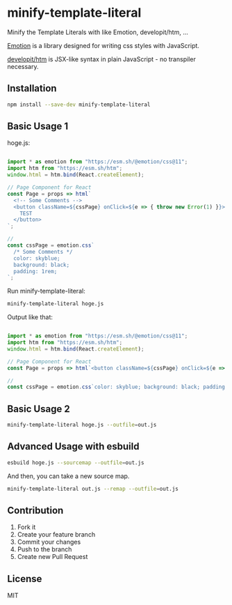 # minify-template-literal

Minify the Template Literals with like Emotion, developit/htm, ...

[Emotion](https://emotion.sh/docs/introduction) is a library designed for writing css styles with JavaScript.

[developit/htm](https://github.com/developit/htm) is JSX-like syntax in plain JavaScript - no transpiler necessary.

## Installation

```bash
npm install --save-dev minify-template-literal
```

## Basic Usage 1

hoge.js:

```js

import * as emotion from "https://esm.sh/@emotion/css@11";
import htm from "https://esm.sh/htm";
window.html = htm.bind(React.createElement);

// Page Component for React
const Page = props => html`
  <!-- Some Comments -->
  <button className=${cssPage} onClick=${e => { throw new Error(1) }}>
    TEST
  </button>
`;

// 
const cssPage = emotion.css`
  /* Some Comments */
  color: skyblue;
  background: black;
  padding: 1rem;
`;

```

Run minify-template-literal:

```bash
minify-template-literal hoge.js
```

Output like that:

```js

import * as emotion from "https://esm.sh/@emotion/css@11";
import htm from "https://esm.sh/htm";
window.html = htm.bind(React.createElement);

// Page Component for React
const Page = props => html`<button className=${cssPage} onClick=${e => { throw new Error(1) }}>TEST</button>`;

// 
const cssPage = emotion.css`color: skyblue; background: black; padding: 1rem;`;

```

## Basic Usage 2

```bash
minify-template-literal hoge.js --outfile=out.js
```

## Advanced Usage with esbuild

```bash
esbuild hoge.js --sourcemap --outfile=out.js
```

And then, you can take a new source map.

```bash
minify-template-literal out.js --remap --outfile=out.js
```

## Contribution

1. Fork it
1. Create your feature branch
1. Commit your changes
1. Push to the branch
1. Create new Pull Request

## License

MIT
